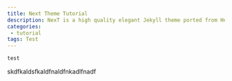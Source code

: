 ```yaml
---
title: Next Theme Tutorial
description: NexT is a high quality elegant Jekyll theme ported from Hexo Next. It is crafted from scratch, with love.
categories:
 - tutorial
tags: Test
---
```


```java
test

```

skdfkaldsfkaldfnaldfnkadlfnadf
